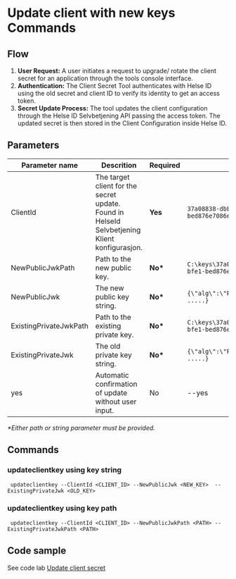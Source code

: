 # Update client with new keys Commands

## Flow

1. **User Request:** A user initiates a request to upgrade/ rotate the client secret for an application through the tools console interface.
2. **Authentication:** The Client Secret Tool authenticates with Helse ID using the old secret and client ID to verify its identity to get an access token.
3. **Secret Update Process:** The tool updates the client configuration through the Helse ID Selvbetjening API passing the access token. The updated secret is then stored in the Client Configuration inside Helse ID.


## Parameters

|Parameter name | Descrition																					| Required | Sample						|
|---------------|-----------------------------------------------------------------------------------------------|----------|-------------------------------|
|ClientId		|The target client for the secret update. <br> Found in HelseId Selvbetjening Klient konfigurasjon. | <b>Yes</b> | `37a08838-db82-4de0-bfe1-bed876e7086e` |
|NewPublicJwkPath|Path to the new public key.                                                                   | <b>No*</b> | `C:\keys\37a08838-db82-4de0-bfe1-bed876e7086e_public.json`|
|NewPublicJwk	|The new public key string.                                                                             | <b>No*</b> | `{\"alg\":\"PS512\",\"d\":\"xxx .....}`|
|ExistingPrivateJwkPath	|Path to the existing private key.                                                      | <b>No*</b> |`C:\keys\37a08838-db82-4de0-bfe1-bed876e7086e_private.json`|
|ExistingPrivateJwk	|The old private key string.                                                                        | <b>No*</b> |`{\"alg\":\"PS512\",\"d\":\"xxx .....}`|
|yes|Automatic confirmation of update without user input.                                                                        | No |--yes|

<i>*Either path or string parameter must be provided.</i>

## Commands

### updateclientkey using key string
```
 updateclientkey --ClientId <CLIENT_ID> --NewPublicJwk <NEW_KEY>  --ExistingPrivateJwk <OLD_KEY>
```
### updateclientkey using key path
```
 updateclientkey --ClientId <CLIENT_ID> --NewPublicJwkPath <PATH> --ExistingPrivateJwkPath <PATH>
```

## Code sample

See code lab [Update client secret](../code-lab/updateclientsecret.ipynb) 
